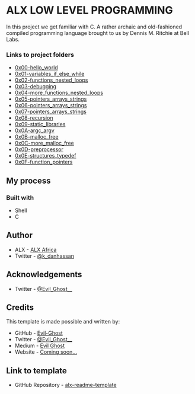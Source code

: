 # ALX LOW LEVEL PROGRAMMING

In this project we get familiar with C. A rather archaic and old-fashioned compiled programming language brought to us by Dennis M. Ritchie at Bell Labs.

### Links to project folders
  - [0x00-hello\_world][0x00-hello_world]
  - [0x01-variables\_if\_else\_while][0x01-variables_if_else_while]
  - [0x02-functions\_nested\_loops][0x02-functions_nested_loops]
  - [0x03-debugging][0x03-debugging]
  - [0x04-more\_functions\_nested\_loops][0x04-more_functions_nested_loops]
  - [0x05-pointers\_arrays\_strings][0x05-pointers_arrays_strings]
  - [0x06-pointers\_arrays\_strings][0x06-pointers_arrays_strings]
  - [0x07-pointers\_arrays\_strings][0x07-pointers_arrays_strings]
  - [0x08-recursion][0x08-recursion]
  - [0x09-static\_libraries][0x09-static_libraries]
  - [0x0A-argc\_argv][0x0A-argc_argv]
  - [0x0B-malloc\_free][0x0B-malloc_free]
  - [0x0C-more\_malloc\_free][0x0C-more_malloc_free]
  - [0x0D-preprocessor][0x0D-preprocessor]
  - [0x0E-structures\_typedef][0x0E-structures_typedef]
  - [0x0F-function\_pointers][0x0F-function_pointers]

[0x00-hello_world]:./0x00-hello_world
[0x01-variables_if_else_while]:./0x01-variables_if_else_while
[0x02-functions_nested_loops]:./0x02-functions_nested_loops
[0x03-debugging]:./0x03-debugging
[0x04-more_functions_nested_loops]:./0x04-more_functions_nested_loops
[0x05-pointers_arrays_strings]:./0x05-pointers_arrays_strings
[0x06-pointers_arrays_strings]:./0x06-pointers_arrays_strings
[0x07-pointers_arrays_strings]:./0x07-pointers_arrays_strings
[0x08-recursion]:./0x08-recursion
[0x09-static_libraries]:./0x09-static_libraries
[0x0A-argc_argv]:./0x0A-argc_argv
[0x0B-malloc_free]:./0x0B-malloc_free
[0x0C-more_malloc_free]:./0x0C-more_malloc_free
[0x0D-preprocessor]:./0x0D-preprocessor
[0x0E-structures_typedef]:./0x0E-structures_typedef
[0x0F-function_pointers]:./0x0F-function_pointers
[0x10-variadic_functions]:./0x10-variadic_functions

## My process

### Built with

- Shell
- C

## Author

- ALX - [ALX Africa](https://www.alxafrica.com)
- Twitter - [@k\_danhassan](https://twitter.com/k_danhassan)

## Acknowledgements

- Twitter - [@Evil\_Ghost\_\_](https://www.twitter.com/evil_ghost__)

## Credits

This template is made possible and written by:
- GitHub - [Evil-Ghost](https://github.com/Evil-Ghost)
- Twitter - [@Evil\_Ghost\_\_](https://www.twitter.com/evil_ghost__)
- Medium - [Evil Ghost](https://medium.com/@evilghost)
- Website - [Coming soon...](#)

## Link to template

- GitHub Repository - [alx-readme-template](https://github.com/Evil-Ghost/alx-readme-template)
